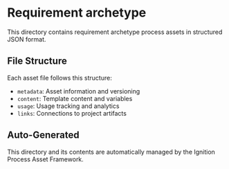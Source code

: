 # Requirement archetype

This directory contains requirement archetype process assets in structured JSON format.

## File Structure

Each asset file follows this structure:
- `metadata`: Asset information and versioning
- `content`: Template content and variables  
- `usage`: Usage tracking and analytics
- `links`: Connections to project artifacts

## Auto-Generated

This directory and its contents are automatically managed by the Ignition Process Asset Framework.
